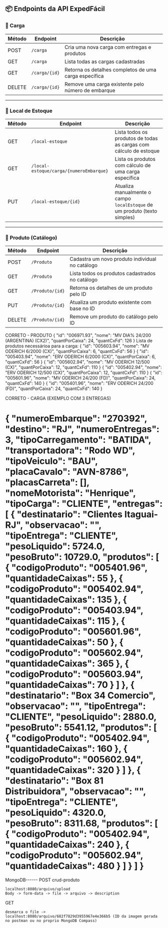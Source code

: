 ## 📦 Endpoints da API ExpedFácil

### 🔧 Carga

| Método | Endpoint         | Descrição                                                    |
|--------|------------------|--------------------------------------------------------------|
| POST   | `/carga`         | Cria uma nova carga com entregas e produtos                 |
| GET    | `/carga`         | Lista todas as cargas cadastradas                           |
| GET    | `/carga/{id}`    | Retorna os detalhes completos de uma carga específica       |
| DELETE | `/carga/{id}`    | Remove uma carga existente pelo número de embarque          |

---

### 📍 Local de Estoque

| Método | Endpoint                                   | Descrição                                                                 |
|--------|--------------------------------------------|---------------------------------------------------------------------------|
| GET    | `/local-estoque`                           | Lista todos os produtos de todas as cargas com cálculo de estoque         |
| GET    | `/local-estoque/carga/{numeroEmbarque}`    | Lista os produtos com cálculo de uma carga específica                     |
| PUT    | `/local-estoque/{id}`                      | Atualiza manualmente o campo `localEstoque` de um produto (texto simples) |

---

### 🧾 Produto (Catálogo)

| Método | Endpoint             | Descrição                                                       |
|--------|----------------------|------------------------------------------------------------------|
| POST   | `/Produto`           | Cadastra um novo produto individual no catálogo                 |
| GET    | `/Produto`           | Lista todos os produtos cadastrados no catálogo                 |
| GET    | `/Produto/{id}`      | Retorna os detalhes de um produto pelo ID                       |
| PUT    | `/Produto/{id}`      | Atualiza um produto existente com base no ID                    |
| DELETE | `/Produto/{id}`      | Remove um produto do catálogo pelo ID                           |








CORRETO - PRODUTO
{
    "id": "006971.93",
    "nome": "MV DIA% 24/200 (ARGENTINA) (CX2)",
    "quantPorCaixa": 24,
    "quantCxFd": 126
}
Lista de produtos necessárioa para a carga:
{
"id": "005603.94",
"nome": "MV ODERICH 6/2000 (CX)",
"quantPorCaixa": 6,
"quantCxFd": 56
}
{
"id": "005403.94",
"nome": "ERV ODERICH 6/2000 (CX)",
"quantPorCaixa": 6,
"quantCxFd": 56
}
{
"id": "005602.94",
"nome": "MV ODERICH 12/500 (CX)",
"quantPorCaixa": 12,
"quantCxFd": 110
}
{
"id": "005402.94",
"nome": "ERV ODERICH 12/500 (CX)",
"quantPorCaixa": 12,
"quantCxFd": 110
}
{
"id": "005601.96",
"nome": "MV ODERICH 24/200 (FD)",
"quantPorCaixa": 24,
"quantCxFd": 140
}
{
"id": "005401.96",
"nome": "ERV ODERICH 24/200 (FD)",
"quantPorCaixa": 24,
"quantCxFd": 140
}


CORRETO - CARGA (EXEMPLO COM 3 ENTREGAS)

{
"numeroEmbarque": "270392",
"destino": "RJ",
"numeroEntregas": 3,
"tipoCarregamento": "BATIDA",
"transportadora": "Rodo WD",
"tipoVeiculo": "BAU",
"placaCavalo": "AVN-8786",
"placasCarreta": [],
"nomeMotorista": "Henrique",
"tipoCarga": "CLIENTE",
"entregas": [
{
"destinatario": "Clientes Itaguai-RJ",
"observacao": "",
"tipoEntrega": "CLIENTE",
"pesoLiquido": 5724.0,
"pesoBruto": 10729.0,
"produtos": [
{
"codigoProduto": "005401.96",
"quantidadeCaixas": 55
},
{
"codigoProduto": "005402.94",
"quantidadeCaixas": 135
},
{
"codigoProduto": "005403.94",
"quantidadeCaixas": 115
},
{
"codigoProduto": "005601.96",
"quantidadeCaixas": 50
},
{
"codigoProduto": "005602.94",
"quantidadeCaixas": 365
},
{
"codigoProduto": "005603.94",
"quantidadeCaixas": 70
}
]
},
{
"destinatario": "Box 34 Comercio",
"observacao": "",
"tipoEntrega": "CLIENTE",
"pesoLiquido": 2880.0,
"pesoBruto": 5541.12,
"produtos": [
{
"codigoProduto": "005402.94",
"quantidadeCaixas": 160
},
{
"codigoProduto": "005602.94",
"quantidadeCaixas": 320
}
]
},
{
"destinatario": "Box 81 Distribuidora",
"observacao": "",
"tipoEntrega": "CLIENTE",
"pesoLiquido": 4320.0,
"pesoBruto": 8311.68,
"produtos": [
{
"codigoProduto": "005402.94",
"quantidadeCaixas": 240
},
{
"codigoProduto": "005602.94",
"quantidadeCaixas": 480
}
]
}
]
}
=======
MongoDB------
POST
 crud-produto

    localhost:8080/arquivo/upload
    Body -> form-data -> file -> arquivo -> description

GET

    desmarca o file ->
    localhost:8080/arquivo/682f7829d3955967e4e366b5 (ID da imagem gerada no postman ou no proprio MongoDB Compass)

